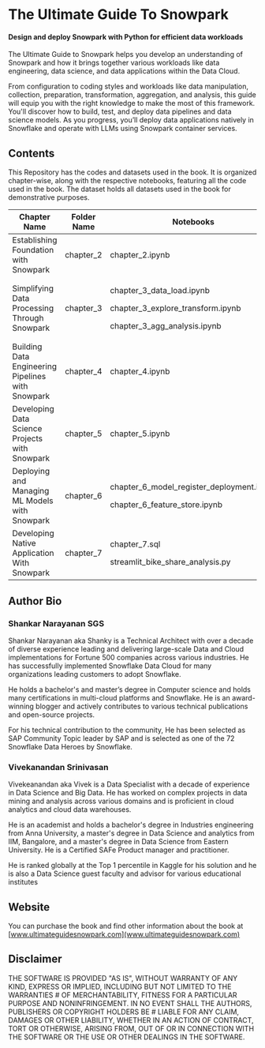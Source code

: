 # The Ultimate Guide To Snowpark
#### Design and deploy Snowpark with Python for efficient data workloads
The Ultimate Guide to Snowpark helps you develop an understanding of Snowpark and how it brings together various workloads like data engineering, data science, and data applications within the Data Cloud.

From configuration to coding styles and workloads like data manipulation, collection, preparation, transformation, aggregation, and analysis, this guide will equip you with the right knowledge to make the most of this framework. You'll discover how to build, test, and deploy data pipelines and data science models. As you progress, you’ll deploy data applications natively in Snowflake and operate with LLMs using Snowpark container services. 

## Contents

This Repository has the codes and datasets used in the book. It is organized chapter-wise, along with the respective notebooks, featuring all the code used in the book. The dataset holds all datasets used in the book for demonstrative purposes.

| Chapter Name                                      | Folder Name  | Notebooks                        |
| --------------------------------------------------| -------------| -------------------------------- |
| Establishing Foundation with Snowpark             | chapter_2    | chapter_2.ipynb                  |
| Simplifying Data Processing Through Snowpark      | chapter_3    | <p> chapter_3_data_load.ipynb </p> <p> chapter_3_explore_transform.ipynb </p>  <p> chapter_3_agg_analysis.ipynb </p>  | 
| Building Data Engineering Pipelines with Snowpark | chapter_4    | chapter_4.ipynb                  |
| Developing Data Science Projects with Snowpark | chapter_5    | chapter_5.ipynb                  |
| Deploying and Managing ML Models with Snowpark | chapter_6    | <p> chapter_6_model_register_deployment.ipynb     </p>    <p> chapter_6_feature_store.ipynb     </p>          |
| Developing Native Application With Snowpark | chapter_7 | <p> chapter_7.sql </p> <p> streamlit_bike_share_analysis.py </p> |

## Author Bio
### Shankar Narayanan SGS

Shankar Narayanan aka Shanky is a Technical Architect with over a decade of diverse experience leading and delivering large-scale Data and Cloud implementations for Fortune 500 companies across various industries. He has successfully implemented Snowflake Data Cloud for many organizations leading customers to adopt Snowflake.

He holds a bachelor's and master’s degree in Computer science and holds many certifications in multi-cloud platforms and Snowflake. He is an award-winning blogger and actively contributes to various technical publications and open-source projects.

For his technical contribution to the community, He has been selected as SAP Community Topic leader by SAP and is selected as one of the 72 Snowflake Data Heroes by Snowflake.

### Vivekanandan Srinivasan
Vivekeanandan aka Vivek is a Data Specialist with a decade of experience in Data Science and Big Data. He has worked on complex projects in data mining and analysis across various domains and is proficient in cloud analytics and cloud data warehouses.

He is an academist and holds a bachelor's degree in Industries engineering from Anna University, a master's degree in Data Science and analytics from IIM, Bangalore, and a master's degree in Data Science from Eastern University. He is a Certified SAFe Product manager and practitioner.

He is ranked globally at the Top 1 percentile in Kaggle for his solution and he is also a Data Science guest faculty and advisor for various educational institutes

## Website
You can purchase the book and find other information about the book at [www.ultimateguidesnowpark.com](www.ultimateguidesnowpark.com)

## Disclaimer
THE SOFTWARE IS PROVIDED "AS IS", WITHOUT WARRANTY OF ANY KIND, EXPRESS OR IMPLIED, INCLUDING BUT NOT LIMITED TO THE WARRANTIES # OF MERCHANTABILITY, FITNESS FOR A PARTICULAR PURPOSE AND NONINFRINGEMENT. IN NO EVENT SHALL THE AUTHORS, PUBLISHERS OR COPYRIGHT HOLDERS BE # LIABLE FOR ANY CLAIM, DAMAGES OR OTHER LIABILITY, WHETHER IN AN ACTION OF CONTRACT, TORT OR OTHERWISE, ARISING FROM, OUT OF OR IN CONNECTION WITH THE SOFTWARE OR THE USE OR OTHER DEALINGS IN THE SOFTWARE.